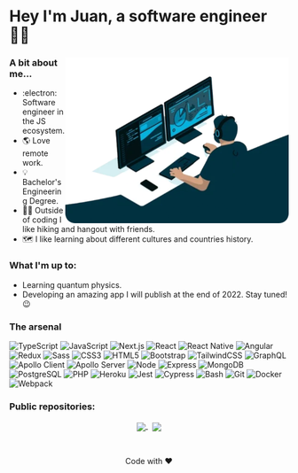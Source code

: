 <h1>Hey I'm Juan, a software engineer 👨‍💻</h1>

<div>
  <img alt="Me developing" align="right" href="https://github.com/juansanchezlog" src="./assets/programming.png" height=300>

  <h3>A bit about me...</h3>
  <ul>
    <li>:electron: Software engineer in the JS ecosystem.</li>
    <li>🌎 Love remote work.</li>
    <li>💡 Bachelor's Engineering Degree.</li>
    <li>🚶‍♂️ Outside of coding I like hiking and hangout with friends.</li>
    <li>🗺️ I like learning about different cultures and countries history.</li>
  </ul>

  <h3>What I'm up to:</h3>
  <ul>
    <li>Learning quantum physics.</li>
    <li>Developing an amazing app I will publish at the end of 2022. Stay tuned! 😉</li>
  </ul>
  </div>

  <h3>The arsenal</h3>
  <div>
  <img alt="TypeScript" src="https://img.shields.io/badge/-TypeScript-007ACC?style=for-the-badge&logo=typescript&logoColor=white" />
  <img alt="JavaScript" src="https://img.shields.io/badge/JavaScript-F7DF1E?style=for-the-badge&logo=javascript&logoColor=black" />
  <img alt="Next.js" src="https://img.shields.io/badge/-Next.Js-black?style=for-the-badge&logo=next.js"/>
  <img alt="React" src="https://img.shields.io/badge/-React-45b8d8?style=for-the-badge&logo=react&logoColor=white" />
  <img alt="React Native" src="https://img.shields.io/badge/react_native-%2320232a.svg?&style=for-the-badge&logo=react&logoColor=white"/>
  <img alt="Angular" src="https://img.shields.io/badge/Angular-DD0031?logo=angular&amp;logoColor=white&amp;style=for-the-badge">
  <img alt="Redux" src="https://img.shields.io/badge/-Redux-764ABC?style=for-the-badge&logo=redux&logoColor=white" />
  <img alt="Sass" src="https://img.shields.io/badge/-Sass-CC6699?style=for-the-badge&logo=sass&logoColor=white" />
  <img alt="CSS3" src="https://img.shields.io/badge/css3-%231572B6.svg?style=for-the-badge&logo=css3&logoColor=white"/>
  <img alt="HTML5" src="https://img.shields.io/badge/html5-%23E34F26.svg?style=for-the-badge&logo=html5&logoColor=white"/>
  <img alt="Bootstrap" src="https://img.shields.io/badge/Bootstrap-563D7C?style=for-the-badge&logo=bootstrap&logoColor=white"/>
  <img alt="TailwindCSS" src="https://img.shields.io/badge/Tailwind_CSS-38B2AC?style=for-the-badge&logo=tailwind-css&logoColor=white"/>

  <img alt="GraphQL" src="https://img.shields.io/badge/-GraphQL-E10098?style=for-the-badge&logo=graphql&logoColor=white" />
  <img alt="Apollo Client" src="https://img.shields.io/badge/-Apollo%20Client-311C87?style=for-the-badge&logo=apollo-graphql&logoColor=white" />
  <img alt="Apollo Server" src="https://img.shields.io/badge/-Apollo%20Server-311C87?style=for-the-badge&logo=apollo-graphql&logoColor=white" />

  <img alt="Node" src="https://img.shields.io/badge/-Node-43853d?style=for-the-badge&logo=Node.js&logoColor=white" />
  <img alt="Express" src="https://img.shields.io/badge/Express-404D59?style=for-the-badge&logo=express&logoColor=white" />
  <img alt="MongoDB" src="https://img.shields.io/badge/-MongoDB-13aa52?style=for-the-badge&logo=mongodb&logoColor=white" />
  <img alt="PostgreSQL" src="https://img.shields.io/badge/PostgreSQL-316192?style=for-the-badge&logo=postgresql&logoColor=white" />
  <img alt="PHP" src="https://img.shields.io/badge/php-%23777BB4.svg?style=for-the-badge&logo=php&logoColor=white"/>
  <img alt="Heroku" src="https://img.shields.io/badge/-Heroku-430098?style=for-the-badge&logo=heroku&logoColor=white" />

  <img alt="Jest" src="https://img.shields.io/badge/-Jest-C21325?style=for-the-badge&logo=jest&logoColor=white" />
  <img alt="Cypress" src="https://img.shields.io/badge/-Cypress-17202C?style=for-the-badge&logo=cypress&logoColor=white" />

  <img alt="Bash" src="https://img.shields.io/badge/-Bash-4EAA25?style=for-the-badge&logo=gnu-bash&logoColor=white" />
  <img alt="Git" src="https://img.shields.io/badge/-Git-F05032?style=for-the-badge&logo=git&logoColor=white" />
  <img alt="Docker" src="https://img.shields.io/badge/-Docker-46a2f1?style=for-the-badge&logo=docker&logoColor=white" />
  <img alt="Webpack" src="https://img.shields.io/badge/-Webpack-8DD6F9?style=for-the-badge&logo=webpack&logoColor=white" />

  <h3>Public repositories:</h3>  
  <p align="center">
    <a href="https://github.com/juansanchezlog/Furniss-BackEnd">
      <img width='49%' align="center"src="https://github-readme-stats.vercel.app/api/pin/?username=juansanchezlog&repo=Furniss-BackEnd&border_color=329D8F&bg_color=00000000&title_color=C9D1D9&text_color=8B949E&icon_color=329D8F" />
    </a>
    <span>&nbsp;</span>
    <a href="https://github.com/juansanchezlog/Furniss-FrontEnd">
      <img width='49%' align="center"src="https://github-readme-stats.vercel.app/api/pin/?username=juansanchezlog&repo=Furniss-FrontEnd&border_color=329D8F&bg_color=00000000&title_color=C9D1D9&text_color=8B949E&icon_color=329D8F" />
    </a>
  </p>

  <br />
  <p align="center">Code with ❤️</p>
</div>

<!--
This is a ✨ _special_ ✨ repository because its `README.md` (this file) appears on your GitHub profile.

Here are some ideas to get you started:

- 🔭 I’m currently working on ...
- 🌱 I’m currently learning ...
- 👯 I’m looking to collaborate on ...
- 🤔 I’m looking for help with ...
- 💬 Ask me about ...
- 📫 How to reach me: ...
- 😄 Pronouns: ...
- ⚡ Fun fact: ...
-->

